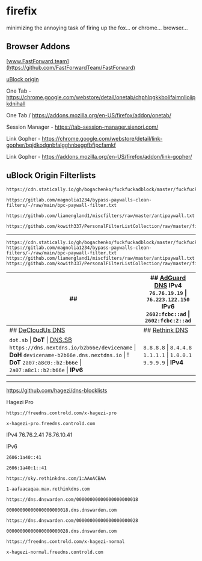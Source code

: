 # firefix
minimizing the annoying task of firing up the fox... or chrome... browser...

## Browser Addons

[www.FastForward.team](https://github.com/FastForwardTeam/FastForward)

[uBlock origin](https://github.com/gorhill/uBlock)

One Tab - https://chrome.google.com/webstore/detail/onetab/chphlpgkkbolifaimnlloiipkdnihall

One Tab / https://addons.mozilla.org/en-US/firefox/addon/onetab/

Session Manager - https://tab-session-manager.sienori.com/

Link Gopher - https://chrome.google.com/webstore/detail/link-gopher/bpjdkodgnbfalgghnbeggfbfjpcfamkf

Link Gopher - https://addons.mozilla.org/en-US/firefox/addon/link-gopher/


## uBlock Origin Filterlists

        
```
https://cdn.statically.io/gh/bogachenko/fuckfuckadblock/master/fuckfuckadblock.txt
```

```
https://gitlab.com/magnolia1234/bypass-paywalls-clean-filters/-/raw/main/bpc-paywall-filter.txt
```
        
```
https://github.com/liamengland1/miscfilters/raw/master/antipaywall.txt
```
        
```
https://github.com/kowith337/PersonalFilterListCollection/raw/master/filterlist/specific/AntiAPKMirrorCountdown.txt
```

----

```
https://cdn.statically.io/gh/bogachenko/fuckfuckadblock/master/fuckfuckadblock.txt
https://gitlab.com/magnolia1234/bypass-paywalls-clean-filters/-/raw/main/bpc-paywall-filter.txt
https://github.com/liamengland1/miscfilters/raw/master/antipaywall.txt
https://github.com/kowith337/PersonalFilterListCollection/raw/master/filterlist/specific/AntiAPKMirrorCountdown.txt
```



| ##                  	| ## [AdGuard DNS](https://adguard-dns.io/) **IPv4** ```76.76.19.19``` \| ```76.223.122.150```  **IPv6** ```2602:fcbc::ad``` \| ```2602:fcbc:2::ad``` 	|
|---------------------------------------------------------------------------------------------------------------------------------------------------------------------------------------------------------------------------------------	|-----------------------------------------------------------------------------------------------------------------------------------------------------	|
| ## [DeCloudUs DNS](https://decloudus.com/)                                                                                                                                                                                            	| ## [Rethink DNS](https://rethinkdns.com/)                                                                                                           	|
| ```dot.sb``` \| **DoT** \|  [DNS.SB](https://dns.sb/) ```https://dns.nextdns.io/b2b66e/devicename``` \| **DoH** ```devicename-b2b66e.dns.nextdns.io``` \|  ! **DoT** ```2a07:a8c0::b2:b66e``` \| ```2a07:a8c1::b2:b66e``` \| **IPv6** 	| ```8.8.8.8``` \| ```8.4.4.8```  ```1.1.1.1``` \| ```1.0.0.1```  ```9.9.9.9``` \| **IPv4**                                                           	|

-----  

https://github.com/hagezi/dns-blocklists

Hagezi Pro
```
https://freedns.controld.com/x-hagezi-pro
```
```
x-hagezi-pro.freedns.controld.com
```

IPv4
76.76.2.41
76.76.10.41

IPv6
```
2606:1a40::41
```
```
2606:1a40:1::41
```
```
https://sky.rethinkdns.com/1:AAoACBAA
```
```
1-aafaacaqaa.max.rethinkdns.com
```
```
https://dns.dnswarden.com/00000000000000000000018
```
```
00000000000000000000018.dns.dnswarden.com
```

```
https://dns.dnswarden.com/00000000000000000000028
```
```
00000000000000000000028.dns.dnswarden.com
```
```
https://freedns.controld.com/x-hagezi-normal
```
```
x-hagezi-normal.freedns.controld.com
```
